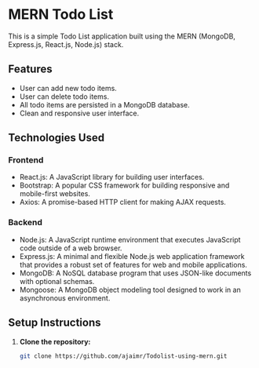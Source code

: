 # MERN Todo List

This is a simple Todo List application built using the MERN (MongoDB, Express.js, React.js, Node.js) stack.

## Features

- User can add new todo items.
- User can delete todo items.
- All todo items are persisted in a MongoDB database.
- Clean and responsive user interface.

## Technologies Used

### Frontend

- React.js: A JavaScript library for building user interfaces.
- Bootstrap: A popular CSS framework for building responsive and mobile-first websites.
- Axios: A promise-based HTTP client for making AJAX requests.

### Backend

- Node.js: A JavaScript runtime environment that executes JavaScript code outside of a web browser.
- Express.js: A minimal and flexible Node.js web application framework that provides a robust set of features for web and mobile applications.
- MongoDB: A NoSQL database program that uses JSON-like documents with optional schemas.
- Mongoose: A MongoDB object modeling tool designed to work in an asynchronous environment.

## Setup Instructions

1. **Clone the repository:**

   ```bash
   git clone https://github.com/ajaimr/Todolist-using-mern.git
